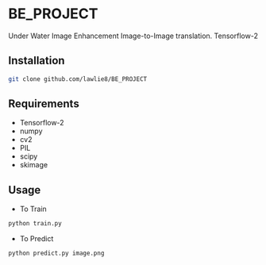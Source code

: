 # BE_PROJECT
Under Water Image Enhancement Image-to-Image translation. Tensorflow-2
## Installation
```bash
git clone github.com/lawlie8/BE_PROJECT
```

## Requirements
- Tensorflow-2
- numpy
- cv2
- PIL
- scipy
- skimage

## Usage
- To Train

```bash
python train.py
```
- To Predict
```bash
python predict.py image.png
```
